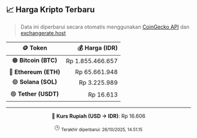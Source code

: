 

<!-- HARGA_KRIPTO -->
## 📈 Harga Kripto Terbaru

> Data ini diperbarui secara otomatis menggunakan [CoinGecko API](https://www.coingecko.com/) dan [exchangerate.host](https://exchangerate.host/)

<div align="center">

| 🪙 Token | 💰 Harga (IDR) |
|:------:|---------------:|
| 🟠 **Bitcoin (BTC)**   | Rp 1.855.466.657 |
| 🔵 **Ethereum (ETH)**  | Rp 65.661.948 |
| 🟣 **Solana (SOL)**    | Rp 3.225.989 |
| 🟢 **Tether (USDT)**   | Rp 16.613 |

---

💱 **Kurs Rupiah (USD → IDR)**: Rp 16.606

🕒 <sub>Terakhir diperbarui: 26/10/2025, 14.51.15</sub>

</div>
<!-- /HARGA_KRIPTO -->